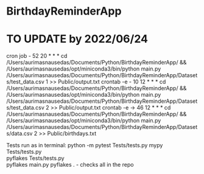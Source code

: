 # BirthdayReminderApp
# TO UPDATE by 2022/06/24

cron job - 52 20 * * * cd /Users/aurimasnausedas/Documents/Python/BirthdayReminderApp/ && /Users/aurimasnausedas/opt/miniconda3/bin/python main.py /Users/aurimasnausedas/Documents/Python/BirthdayReminderApp/Datasets/test_data.csv 1 >> Public/output.txt
crontab -e - 10 12 * * * cd /Users/aurimasnausedas/Documents/Python/BirthdayReminderApp/ && /Users/aurimasnausedas/opt/miniconda3/bin/python  main.py /Users/aurimasnausedas/Documents/Python/BirthdayReminderApp/Datasets/test_data.csv 2 >> Public/output.txt
crontab -e -> 46 12 * * * cd /Users/aurimasnausedas/Documents/Python/BirthdayReminderApp/ && /Users/aurimasnausedas/opt/miniconda3/bin/python  main.py /Users/aurimasnausedas/Documents/Python/BirthdayReminderApp/Datasets/data.csv 2 >> Public/birthdays.txt

Tests run as in terminal:
python -m pytest Tests/tests.py
mypy Tests/tests.py     
pyflakes Tests/tests.py   
pyflakes main.py
pyflakes . - checks all  in the repo
